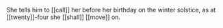 She tells him to [[call]] her before her birthday on the winter solstice, as at [[twenty]]-four she [[shall]] [[move]] on.